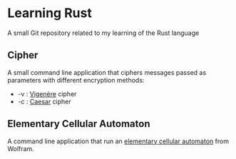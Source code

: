 # Learning Rust
A small Git repository related to my learning of the Rust language

## Cipher
A small command line application that ciphers messages passed as parameters with different encryption methods:

- -v : [Vigenère](https://en.wikipedia.org/wiki/Vigen%C3%A8re_cipher) cipher
- -c : [Caesar](https://en.wikipedia.org/wiki/Caesar_cipher) cipher

## Elementary Cellular Automaton
A command line application that run an [elementary cellular automaton](https://en.wikipedia.org/wiki/Elementary_cellular_automaton) from Wolfram.